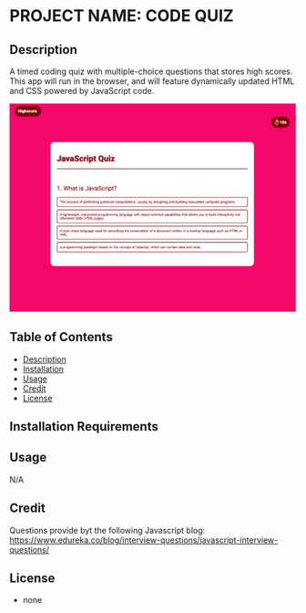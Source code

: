# PROJECT NAME: CODE QUIZ


## Description
A timed coding quiz with multiple-choice questions that stores high scores. This app will run in the browser, and will feature dynamically updated HTML and CSS powered by JavaScript code.

![Alt text](<assets/images/Screen Shot 2023-06-30 at 1.31.43 PM.png>)


## Table of Contents
- [Description](#description)
- [Installation](#installation)
- [Usage](#usage)
- [Credit](#credit)
- [License](#license)

## Installation Requirements


## Usage
N/A

## Credit
Questions provide byt the following Javascript blog:
https://www.edureka.co/blog/interview-questions/javascript-interview-questions/

## License
* none

